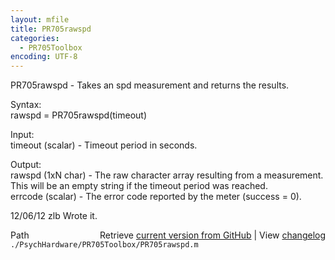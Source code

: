 ```yaml
---
layout: mfile
title: PR705rawspd
categories:
  - PR705Toolbox
encoding: UTF-8
---
```


PR705rawspd - Takes an spd measurement and returns the results.  

Syntax:  
rawspd = PR705rawspd(timeout)  

Input:  
timeout (scalar) - Timeout period in seconds.  

Output:  
rawspd (1xN char) - The raw character array resulting from a measurement.  
This will be an empty string if the timeout period was reached.  
errcode (scalar) - The error code reported by the meter (success = 0).  

12/06/12   zlb   Wrote it.  


<div class="code_header" style="text-align:right;">
  <span style="float:left;">Path&nbsp;&nbsp;</span> <span class="counter">Retrieve <a href=
  "https://raw.github.com/Psychtoolbox-3/Psychtoolbox-3/beta/./PsychHardware/PR705Toolbox/PR705rawspd.m">current version from GitHub</a> | View <a href=
  "https://github.com/Psychtoolbox-3/Psychtoolbox-3/commits/beta/./PsychHardware/PR705Toolbox/PR705rawspd.m">changelog</a></span>
</div>
<div class="code">
  <code>./PsychHardware/PR705Toolbox/PR705rawspd.m</code>
</div>

